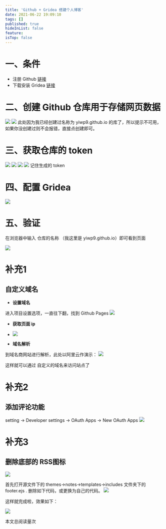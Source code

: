 ```yaml
---
title: 'Github + Gridea 搭建个人博客'
date: 2021-06-22 19:09:10
tags: []
published: true
hideInList: false
feature: 
isTop: false
---
```

# **一、条件**
- 注册 Github [链接](https://github.com/)
- 下载安装 Gridea [链接](https://gridea.dev/)

# **二、创建 Github 仓库用于存储网页数据**

![](https://yiwp9.github.io/post-images/1624361974527.png)
![](https://yiwp9.github.io/post-images/1624362078240.png)
此处因为我已经创建过名称为 yiwp9.github.io 的库了，所以提示不可用，如果你没创建过则不会报错，直接点创建即可。

# **三、获取仓库的 token**

![](https://yiwp9.github.io/post-images/1624362992005.png)
![](https://yiwp9.github.io/post-images/1624362997739.png)
![](https://yiwp9.github.io/post-images/1624363003061.png)
![](https://yiwp9.github.io/post-images/1624363007040.png)
记住生成的 token

# **四、配置 Gridea**

![](https://yiwp9.github.io/post-images/1624363105092.png)

# **五、验证**
在浏览器中输入 仓库的名称 （我这里是 yiwp9.github.io）即可看到页面

![](https://yiwp9.github.io/post-images/1624363217273.png)



# **补充1**

## **自定义域名**

- **设置域名**

进入项目设置选项，一直往下翻，找到 Github Pages 
![](https://yiwp9.github.io/post-images/1624439171684.png)

- **获取页面 ip**
- 
  ![](https://yiwp9.github.io/post-images/1624439315737.png)

- **域名解析**

到域名商网站进行解析，此处以阿里云作演示：
![](https://yiwp9.github.io/post-images/1624439367527.png)

这样就可以通过 自定义的域名来访问站点了



# **补充2**

## **添加评论功能**

setting ->  Developer settings -> OAuth Apps  -> New OAuth Apps
![](https://yiwp9.github.io/post-images/1624540128346.png)

# **补充3**

## **删除底部的 RSS图标**

![](https://yiwp9.github.io/post-images/1624343380604.jpeg)

首先打开源文件下的 themes->notes->templates->includes 文件夹下的 footer.ejs .
删除如下代码，或更换为自己的代码。
![](https://yiwp9.github.io/post-images/1624343605661.png)

这样就完成啦，效果如下：

![](https://yiwp9.github.io/post-images/1624343707858.png)


<span id="busuanzi_container_page_pv">
  本文总阅读量<span id="busuanzi_value_page_pv"></span>次
</span>




